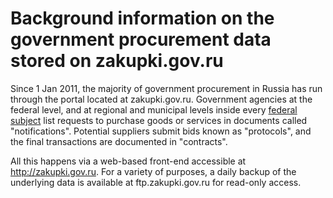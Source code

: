 # Background information on the government procurement data stored on zakupki.gov.ru

Since 1 Jan 2011, the majority of government procurement in Russia has run through the portal located at zakupki.gov.ru. Government agencies at the federal level, and at regional and municipal levels inside every [federal subject](http://en.wikipedia.org/wiki/List_of_federal_subjects_of_Russia) list requests to purchase goods or services in documents called "notifications". Potential suppliers submit bids known as "protocols", and the final transactions are documented in "contracts".

All this happens via a web-based front-end accessible at http://zakupki.gov.ru. For a variety of purposes, a daily backup of the underlying data is available at ftp.zakupki.gov.ru for read-only access.
